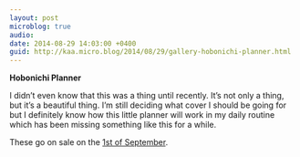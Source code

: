 ```yaml
---
layout: post
microblog: true
audio: 
date: 2014-08-29 14:03:00 +0400
guid: http://kaa.micro.blog/2014/08/29/gallery-hobonichi-planner.html
---
```

<strong>Hobonichi Planner</strong>

I didn’t even know that this was a thing until recently. It’s not only a thing, but it’s a beautiful thing. I’m still deciding what cover I should be going for but I definitely know how this little planner will work in my daily routine which has been missing something like this for a while.

These go on sale on the <a href="http://www.1101.com/store/techo/2015/planner/">1st of September</a>.
